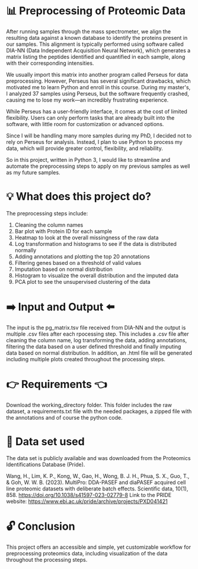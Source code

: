 # 📊 Preprocessing of Proteomic Data 
After running samples through the mass spectrometer, we align the resulting data against a known database to identify the proteins present in our samples. 
This alignment is typically performed using software called DIA-NN (Data Independent Acquisition Neural Network), 
which generates a matrix listing the peptides identified and quantified in each sample, along with their corresponding intensities.

We usually import this matrix into another program called Perseus for data preprocessing. 
However, Perseus has several significant drawbacks, which motivated me to learn Python and enroll in this course. 
During my master's, I analyzed 37 samples using Perseus, but the software frequently crashed, causing me to lose my work—an incredibly frustrating experience.

While Perseus has a user-friendly interface, it comes at the cost of limited flexibility. 
Users can only perform tasks that are already built into the software, with little room for customization or advanced options.

Since I will be handling many more samples during my PhD, I decided not to rely on Perseus for analysis. 
Instead, I plan to use Python to process my data, which will provide greater control, flexibility, and reliability. 

So in this project, written in Python 3, I would like to streamline and automate the preprocessing steps to apply on my previous samples as well as my future samples. 

# 💡 What does this project do? 
The preprocessing steps include:
1. Cleaning the column names
2. Bar plot with Protein ID for each sample
3. Heatmap to look at the overall missingness of the raw data
4. Log transformation and histograms to see if the data is distributed normally
5. Adding annotations and plotting the top 20 annotations
6. Filtering genes based on a threshold of valid values
7. Imputation based on normal distribution
8. Histogram to visualize the overall distribution and the imputed data
9. PCA plot to see the unsupervised clustering of the data

# ➡️ Input and Output ⬅️
The input is the pg_matrix.tsv file received from DIA-NN and the output is multiple .csv files after each rpocessing step. This includes a .csv file after cleaning the column name, log transforming the data, adding annotations, filtering the data based on a user defined threshold and finally imputing data based on normal distribution. In addition, an .html file will be generated including multiple plots created throughout the processing steps. 

# 👉 Requirements 👈
Download the working_directory folder. This folder includes the raw dataset, a requirements.txt file with the needed packages, a zipped file with the annotations and of course the python code. 

# 📖 Data set used
The data set is publicly available and was downloaded from the Proteomics Identifications Database (Pride). 

Wang, H., Lim, K. P., Kong, W., Gao, H., Wong, B. J. H., Phua, S. X., Guo, T., & Goh, W. W. B. (2023). MultiPro: DDA-PASEF and diaPASEF acquired cell line proteomic datasets with deliberate batch effects. Scientific data, 10(1), 858. https://doi.org/10.1038/s41597-023-02779-8
Link to the PRIDE website: https://www.ebi.ac.uk/pride/archive/projects/PXD041421

# 🔓 Conclusion
This project offers an accessible and simple, yet customizable workflow for preprocessing proteomics data, including visualization of the data throughout the processing steps. 

